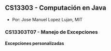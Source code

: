 ## CS13303 - Computación en Java
- Por: Jose Manuel Lopez Lujan, MIT

### CS13303T07 - Manejo de Excepciones 

#### Excepciones personalizadas

